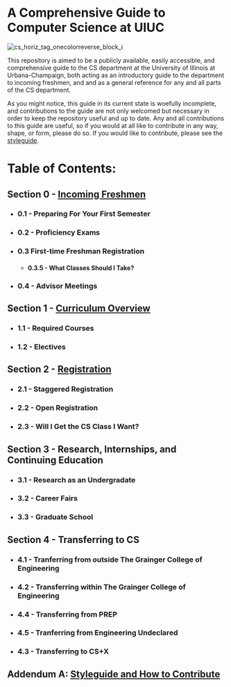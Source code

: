 # A Comprehensive Guide to Computer Science at UIUC

![cs_horiz_tag_onecolorreverse_block_i](https://user-images.githubusercontent.com/50086310/117201824-b48f3480-adb2-11eb-91be-f6a80b0167cf.png)

This repository is aimed to be a publicly available, easily accessible, and comprehensive guide to the CS department at the University of Illinois at Urbana-Champaign, both acting as an introductory guide to the department to incoming freshmen, and and as a general reference for any and all parts of the CS department. 

As you might notice, this guide in its current state is woefully incomplete, and contributions to the guide are not only welcomed but necessary in order to keep the repository useful and up to date. Any and all contributions to this guide are useful, so if you would at all like to contribute in any way, shape, or form, please do so. If you would like to contribute, please see the [styleguide](https://github.com/mersaults/uiuc-cs/blob/main/guide/styleguide.md).

# Table of Contents:

## Section 0 - [Incoming Freshmen](https://github.com/mersaults/uiuc-cs-incoming-freshman-guide/blob/main/guide/section0.md)
  * ### 0.1 - Preparing For Your First Semester
  * ### 0.2 - Proficiency Exams
  * ### 0.3 First-time Freshman Registration
    * #### 0.3.5 - What Classes Should I Take?
  * ### 0.4 - Advisor Meetings

## Section 1 - [Curriculum Overview](https://github.com/mersaults/uiuc-cs-incoming-freshman-guide/blob/main/guide/section1.md)
 * ### 1.1 - Required Courses
 * ### 1.2 - Electives 

## Section 2 - [Registration](https://github.com/mersaults/uiuc-cs-incoming-freshman-guide/blob/main/guide/section2.md)
 * ### 2.1 -  Staggered Registration
 * ### 2.2 - Open Registration
 * ### 2.3 - Will I Get the CS Class I Want?

## Section 3 - Research, Internships, and Continuing Education
 * ### 3.1 - Research as an Undergradate 
 * ### 3.2 - Career Fairs
 * ### 3.3 - Graduate School

## Section 4 - Transferring to CS
 * ### 4.1 - Tranferring from outside The Grainger College of Engineering
 * ### 4.2 - Transferring within The Grainger College of Engineering
 * ### 4.4 - Transferring from PREP
 * ### 4.5 - Tranferring from Engineering Undeclared
 * ### 4.3 - Transferring to CS+X

## Addendum A: [Styleguide and How to Contribute](https://github.com/mersaults/uiuc-cs/blob/main/guide/styleguide.md)
